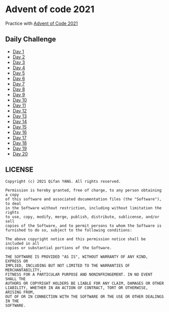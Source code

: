 # Advent of code 2021
Practice with [Advent of Code 2021](https://adventofcode.com/2021)

## Daily Challenge
- [Day 1 ](https://adventofcode.com/2021/day/1)
- [Day 2 ](https://adventofcode.com/2021/day/2)
- [Day 3 ](https://adventofcode.com/2021/day/3)
- [Day 4 ](https://adventofcode.com/2021/day/4)
- [Day 5 ](https://adventofcode.com/2021/day/5)
- [Day 6 ](https://adventofcode.com/2021/day/6)
- [Day 7 ](https://adventofcode.com/2021/day/7)
- [Day 8 ](https://adventofcode.com/2021/day/8)
- [Day 9 ](https://adventofcode.com/2021/day/9)
- [Day 10 ](https://adventofcode.com/2021/day/10)
- [Day 11 ](https://adventofcode.com/2021/day/11)
- [Day 12 ](https://adventofcode.com/2021/day/12)
- [Day 13 ](https://adventofcode.com/2021/day/13)
- [Day 14 ](https://adventofcode.com/2021/day/14)
- [Day 15 ](https://adventofcode.com/2021/day/15)
- [Day 16 ](https://adventofcode.com/2021/day/16)
- [Day 17 ](https://adventofcode.com/2021/day/17)
- [Day 18 ](https://adventofcode.com/2021/day/18)
- [Day 19 ](https://adventofcode.com/2021/day/19)
- [Day 20 ](https://adventofcode.com/2021/day/20)



## LICENSE
```
Copyright (c) 2021 Qifan YANG. All rights reserved.

Permission is hereby granted, free of charge, to any person obtaining a copy
of this software and associated documentation files (the "Software"), to deal
in the Software without restriction, including without limitation the rights
to use, copy, modify, merge, publish, distribute, sublicense, and/or sell
copies of the Software, and to permit persons to whom the Software is
furnished to do so, subject to the following conditions:

The above copyright notice and this permission notice shall be included in all
copies or substantial portions of the Software.

THE SOFTWARE IS PROVIDED "AS IS", WITHOUT WARRANTY OF ANY KIND, EXPRESS OR
IMPLIED, INCLUDING BUT NOT LIMITED TO THE WARRANTIES OF MERCHANTABILITY,
FITNESS FOR A PARTICULAR PURPOSE AND NONINFRINGEMENT. IN NO EVENT SHALL THE
AUTHORS OR COPYRIGHT HOLDERS BE LIABLE FOR ANY CLAIM, DAMAGES OR OTHER
LIABILITY, WHETHER IN AN ACTION OF CONTRACT, TORT OR OTHERWISE, ARISING FROM,
OUT OF OR IN CONNECTION WITH THE SOFTWARE OR THE USE OR OTHER DEALINGS IN THE
SOFTWARE.
```
